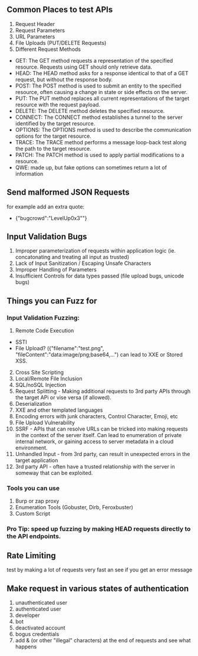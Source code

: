 
## Common Places to test APIs
1. Request Header
2. Request Parameters
3. URL Parameters
4. File Uploads (PUT/DELETE Requests)
5. Different Request Methods
  - GET: The GET method requests a representation of the specified resource. Requests using GET should only retrieve data.
  - HEAD: The HEAD method asks for a response identical to that of a GET request, but without the response body.
  - POST: The POST method is used to submit an entity to the specified resource, often causing a change in state or side effects on the server.
  - PUT: The PUT method replaces all current representations of the target resource with the request payload.
  - DELETE: The DELETE method deletes the specified resource.
  - CONNECT: The CONNECT method establishes a tunnel to the server identified by the target resource.
  - OPTIONS: The OPTIONS method is used to describe the communication options for the target resource.
  - TRACE: The TRACE method performs a message loop-back test along the path to the target resource.
  - PATCH: The PATCH method is used to apply partial modifications to a resource. 
  - QWE: made up, but fake options can sometimes return a lot of information


## Send malformed JSON Requests
for example add an extra quote:
- {"bugcrowd":"LevelUp0x3""}


## Input Validation Bugs
1. Improper parameterization of requests within application logic (ie. concatonating and treating all input as trusted)
2. Lack of Input Sanitization / Escaping Unsafe Characters
3. Improper Handling of Parameters
4. Insufficient Controls for data types passed (file upload bugs, unicode bugs)




## Things you can Fuzz for
### Input Validation Fuzzing:
1. Remote Code Execution
  - SSTI
  - File Upload? ({"filename":"test.png", "fileContent":"data:image/png;base64,...") can lead to XXE or Stored XSS.
2. Cross Site Scripting
4. Local/Remote File Inclusion
5. SQL/noSQL Injection
6. Request Splitting - Making additional requests to 3rd party APIs through the target APi or vise versa (if allowed).
7. Deserialization
8. XXE and other templated languages
9. Encoding errors with junk characters, Control Character, Emoji, etc
10. File Upload Vulnerability
11. SSRF - APIs that can resolve URLs can be tricked into making requests in the context of the server itself. Can lead to enumeration of private internal network, or gaining access to server metadata in a cloud environment. 
12. Unhandled Input - from 3rd party, can result in unexpected errors in the target application
13. 3rd party API - often have a trusted relationship with the server in someway that can be exploited. 


### Tools you can use
1. Burp or zap proxy
2. Enumeration Tools (Gobuster, Dirb, Feroxbuster)
3. Custom Script
### Pro Tip: speed up fuzzing by making HEAD requests directly to the API endpoints. 

## Rate Limiting
test by making a lot of requests very fast an see if you get an error message

## Make request in various states of authentication
1. unauthenticated user
2. authenticated user
3. developer
4. bot
5. deactivated account
6. bogus credentials
7. add & (or other "illegal" characters) at the end of requests and see what happens 












